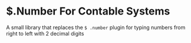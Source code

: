 # $.Number For Contable Systems
A small library that replaces the `$ .number` plugin for typing numbers from right to left with 2 decimal digits
